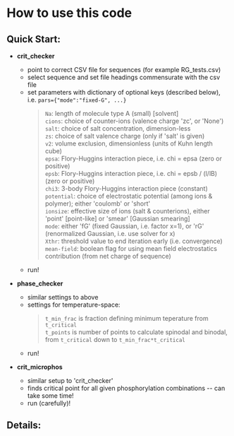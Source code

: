 # How to use this code

Quick Start:
-

* __crit_checker__
  - point to correct CSV file for sequences (for example RG_tests.csv)
  - select sequence and set file headings commensurate with the csv file
  - set parameters with dictionary of optional keys (described below), i.e. `pars={"mode":"fixed-G", ...}`
    > `Na`: length of molecule type A (small) [solvent] \
    > `cions`: choice of counter-ions (valence charge 'zc', or 'None') \
    > `salt`: choice of salt concentration, dimension-less \
    > `zs`: choice of salt valence charge (only if 'salt' is given) \
    > `v2`: volume exclusion, dimensionless (units of Kuhn length cube) \
    > `epsa`: Flory-Huggins interaction piece, i.e. chi = epsa  (zero or positive) \
    > `epsb`: Flory-Huggins interaction piece, i.e. chi = epsb / (l/lB)  (zero or positive) \
    > `chi3`: 3-body Flory-Huggins interaction piece (constant) \
    > `potential`: choice of electrostatic potential (among ions & polymer); either 'coulomb' or 'short' \
    > `ionsize`: effective size of ions (salt & counterions), either 'point' [point-like] or 'smear' [Gaussian smearing] \
    > `mode`: either 'fG' (fixed Gaussian, i.e. factor x=1), or 'rG' (renormalized Gaussian, i.e. use solver for x) \
    > `Xthr`: threshold value to end iteration early (i.e. convergence) \
    > `mean-field`: boolean flag for using mean field electrostatics contribution (from net charge of sequence)
  - run!

* __phase_checker__
  - similar settings to above
  - settings for temperature-space:
    > `t_min_frac` is fraction defining minimum teperature from `t_critical` \
    > `t_points` is number of points to calculate spinodal and binodal, from `t_critical` down to `t_min_frac*t_critical`
  - run!
 
* __crit_microphos__
  - similar setup to 'crit_checker'
  - finds critical point for all given phosphorylation combinations -- can take some time!
  - run (carefully)!

Details:
-
